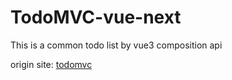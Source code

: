 # TodoMVC-vue-next
This is a common todo list by vue3 composition api

origin site: [todomvc](http://todomvc.com/)







